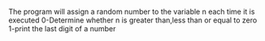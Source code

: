 The program will assign a random number to the variable n each time it is executed
0-Determine whether n is greater than,less than or equal to zero
1-print the last digit of a number

